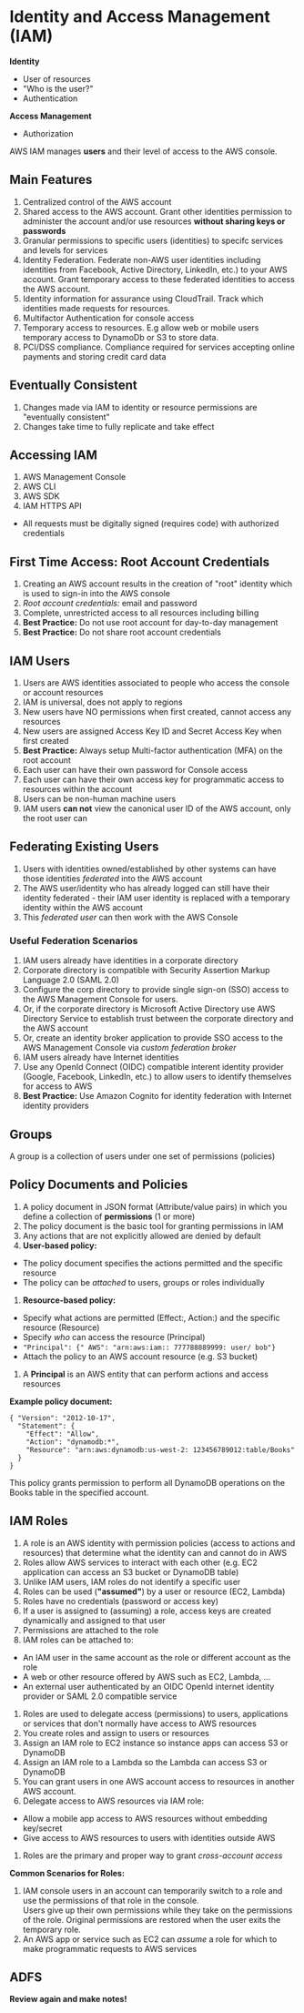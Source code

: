 # Identity and Access Management (IAM)

**Identity**
  * User of resources
  * "Who is the user?"
  * Authentication

**Access Management**
  * Authorization
  
AWS IAM manages **users** and their level of access to the AWS console.  

## Main Features
1. Centralized control of the AWS account
1. Shared access to the AWS account.  Grant other identities permission to administer the account and/or use resources 
**without sharing keys or passwords**
1. Granular permissions to specific users (identities) to specifc services and levels for services
1. Identity Federation.  Federate non-AWS user identities including identities from 
Facebook, Active Directory, LinkedIn, etc.) to your AWS account.  Grant temporary access to these federated identities 
to access the AWS account.
1. Identity information for assurance using CloudTrail.   Track which identities made requests for resources.
1. Multifactor Authentication for console access
1. Temporary access to resources.  E.g allow web or mobile users temporary access to DynamoDb or S3 to store data.  
1. PCI/DSS compliance.   Compliance required for services accepting online payments and storing credit card data

## Eventually Consistent
1. Changes made via IAM to identity or resource permissions are "eventually consistent"
1. Changes take time to fully replicate and take effect

## Accessing IAM
1. AWS Management Console
1. AWS CLI
1. AWS SDK
1. IAM HTTPS API
  * All requests must be digitally signed (requires code) with authorized credentials

## First Time Access:  Root Account Credentials
1. Creating an AWS account results in the creation of "root" identity which is used to sign-in into the AWS console
1. *Root account credentials:* email and password
1. Complete, unrestricted access to all resources including billing
1. **Best Practice:** Do not use root account for day-to-day management
1. **Best Practice:** Do not share root account credentials


## IAM Users
1. Users are AWS identities associated to people who access the console or account resources
1. IAM is universal, does not apply to regions
1. New users have NO permissions when first created, cannot access any resources
1. New users are assigned Access Key ID and Secret Access Key when first created
1. **Best Practice:** Always setup Multi-factor authentication (MFA) on the root account
1. Each user can have their own password for Console access
1. Each user can have their own access key for programmatic access to resources within the account
1. Users can be non-human machine users
1. IAM users **can not** view the canonical user ID of the AWS account, only the root user can

## Federating Existing Users
1. Users with identities owned/established by other systems can have those identities *federated* into the AWS account
1. The AWS user/identity who has already logged can still have their identity federated - their IAM user identity is 
replaced with a temporary identity within the AWS account
1. This *federated user* can then work with the AWS Console

### Useful Federation Scenarios
1. IAM users already have identities in a corporate directory
  1. Corporate directory is compatible with Security Assertion Markup Language 2.0 (SAML 2.0)
  1. Configure the corp directory to provide single sign-on (SSO) access to the AWS Management Console 
  for users.  
  1. Or, if the corporate directory is Microsoft Active Directory use AWS Directory Service to establish trust between 
  the corporate directory and the AWS account
  1. Or, create an identity broker application to provide SSO access to the AWS Management Console via *custom federation broker*
1. IAM users already have Internet identities 
  1. Use any OpenId Connect (OIDC) compatible interent identity provider (Google, Facebook, LinkedIn, etc.) to allow 
  users to identify themselves for access to AWS
  1. **Best Practice:** Use Amazon Cognito for identity federation with Internet identity providers

## Groups

A group is a collection of users under one set of permissions (policies)

## Policy Documents and Policies
1. A policy document in JSON format (Attribute/value pairs) in which you define a collection of **permissions** (1 or more)
1. The policy document is the basic tool for granting permissions in IAM
1. Any actions that are not explicitly allowed are denied by default
1. **User-based policy:** 
  * The policy document specifies the actions permitted and the specific resource
  * The policy can be *attached* to users, groups or roles individually
1. **Resource-based policy:**
  * Specify what actions are permitted (Effect:, Action:) and the specific resource (Resource)
  * Specify *who* can access the resource (Principal)
  * ```"Principal": {" AWS": "arn:aws:iam:: 777788889999: user/ bob"}```
  * Attach the policy to an AWS account resource (e.g. S3 bucket)
1. A **Principal** is an AWS entity that can perform actions and access resources

**Example policy document:**
```
{ "Version": "2012-10-17", 
  "Statement": {
    "Effect": "Allow", 
    "Action": "dynamodb:*", 
    "Resource": "arn:aws:dynamodb:us-west-2: 123456789012:table/Books" 
  }
}
```
This policy grants permission to perform all DynamoDB operations on the Books table in the specified account.

## IAM Roles
1. A role is an AWS identity with permission policies (access to actions and resources) that determine what the identity 
can and cannot do in AWS
1. Roles allow AWS services to interact with each other (e.g. EC2 application can access an S3 bucket or DynamoDB table)
1. Unlike IAM users, IAM roles do not identify a specific user 
1. Roles can be used (**"assumed"**) by a user or resource (EC2, Lambda)
1. Roles have no credentials (password or access key)
1. If a user is assigned to (assuming) a role, access keys are created dynamically and assigned to that user
1. Permissions are attached to the role
1. IAM roles can be attached to:
  * An IAM user in the same account as the role or different account as the role
  * A web or other resource offered by AWS such as EC2, Lambda, ...
  * An external user authenticated by an OIDC OpenId internet identity provider or SAML 2.0 compatible service
1. Roles are used to delegate access (permissions) to users, applications or services that don't normally have access 
to AWS resources
1. You create roles and assign to users or resources
1. Assign an IAM role to EC2 instance so instance apps can access S3 or DynamoDB
1. Assign an IAM role to a Lambda so the Lambda can access S3 or DynamoDB
1. You can grant users in one AWS account access to resources in another AWS account.
1. Delegate access to AWS resources via IAM role:
  * Allow a mobile app access to AWS resources without embedding key/secret
  * Give access to AWS resources to users with identities outside AWS
1. Roles are the primary and proper way to grant *cross-account access*

**Common Scenarios for Roles:**

1. IAM console users in an account can temporarily switch to a role and use the permissions of that role in the console.  
Users give up their own permissions while they take on the permissions of the role.  Original permissions are restored 
when the user exits the temporary role.
1. An AWS app or service such as EC2 can *assume* a role for which to make programmatic requests to AWS services


## ADFS

**Review again and make notes!**